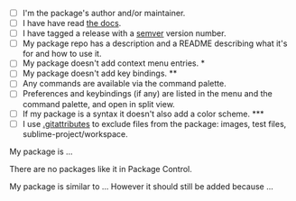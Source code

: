 <!--
Please have patience, we usually need a few weeks to get around to reviewing your submission. 
To help us do so, please provide some information about your package:
-->

- [ ] I'm the package's author and/or maintainer.
- [ ] I have have read [the docs][1].
- [ ] I have tagged a release with a [semver][2] version number.
- [ ] My package repo has a description and a README describing what it's for and how to use it.
- [ ] My package doesn't add context menu entries. *
- [ ] My package doesn't add key bindings. **
- [ ] Any commands are available via the command palette.
- [ ] Preferences and keybindings (if any) are listed in the menu and the command palette, and open in split view.
- [ ] If my package is a syntax it doesn't also add a color scheme. ***
- [ ] I use [.gitattributes][3] to exclude files from the package: images, test files, sublime-project/workspace.

[1]: https://docs.sublimetext.io/guide/package-control/submitting.html
[2]: https://semver.org
[3]: https://www.git-scm.com/docs/gitattributes#_export_ignore

My package is ...

There are no packages like it in Package Control.
<!-- OR -->
My package is similar to ... However it should still be added because ...

<!-- 
*)   If you do need a context menu, make sure the menu applies to the cursor
     context, and the commands are conditional. Space in this menu is limited!
**)  There aren't enough keys for all packages, so you risk overriding those
     of other packages. You can put commented out suggestions in a keymap file, 
     and/or explain how to create bindings in your README.
***) Syntaxes should work in any color scheme the user chooses.

For bonus points also consider how the review guidelines apply to your package:
https://docs.sublimetext.io/reference/package-control/reviewing.html
-->
